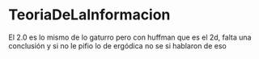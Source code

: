 # TeoriaDeLaInformacion
El 2.0 es lo mismo de lo gaturro pero con huffman que es el 2d, falta una conclusión y si no le pifio lo de ergódica no se si hablaron de eso
